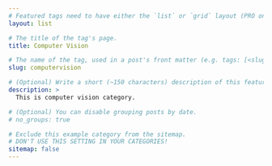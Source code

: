 ```yaml
---
# Featured tags need to have either the `list` or `grid` layout (PRO only).
layout: list

# The title of the tag's page.
title: Computer Vision

# The name of the tag, used in a post's front matter (e.g. tags: [<slug>]).
slug: computervision

# (Optional) Write a short (~150 characters) description of this featured tag.
description: >
  This is computer vision category.

# (Optional) You can disable grouping posts by date.
# no_groups: true

# Exclude this example category from the sitemap.
# DON'T USE THIS SETTING IN YOUR CATEGORIES!
sitemap: false
---
```

